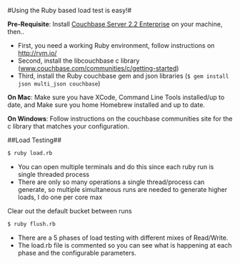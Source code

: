 #Using the Ruby based load test is easy!#

**Pre-Requisite**: Install [Couchbase Server 2.2 Enterprise](http://www.couchbase.com/download) on your machine, then.. 

* First, you need a working Ruby environment, follow instructions on http://rvm.io/
* Second, install the libcouchbase c library (www.couchbase.com/communities/c/getting-started)
* Third, install the Ruby couchbase gem and json libraries (``$ gem install json multi_json couchbase``)

**On Mac**:
  Make sure you have XCode, Command Line Tools installed/up to date, and
  Make sure you home Homebrew installed and up to date.
  
**On Windows**:
  Follow instructions on the couchbase communities site for the c library that matches your configuration.
  
  
##Load Testing##

```bash
$ ruby load.rb
```

* You can open multiple terminals and do this since each ruby run is single threaded process
* There are only so many operations a single thread/process can generate, so multiple simultaneous runs are needed to generate higher loads, I do one per core max

Clear out the default bucket between runs

```bash
$ ruby flush.rb
```

* There are a 5 phases of load testing with different mixes of Read/Write. 
* The load.rb file is commented so you can see what is happening
at each phase and the configurable parameters.
  